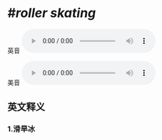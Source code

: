 # ***\#roller skating*** 
英音
<audio src="./media/roller skating1_AAC.aac" controls="controls"></audio>

美音
<audio src="./media/roller skating1_AAC.aac" controls="controls"></audio>



  

英文释义
---
### 1.**滑旱冰**  


